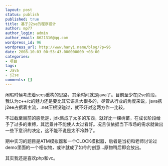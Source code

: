 ```yaml
---
layout: post
status: publish
published: true
title: 基于J2se的程序设计
author: mp77
author_login: admin
author_email: 8621316@qq.com
wordpress_id: 96
wordpress_url: http://www.hanyi.name/blog/?p=96
date: 2008-10-03 00:53:43.000000000 +08:00
categories:
- 项目
tags:
- Java
- j2se
comments: []
---
```

闲暇时候考虑着sccs重构的思路，其余时间就是java了。目前至少在j2se阶段，我认为c++/c的魅力还是要比其它语言大很多的，尽管从行业的角度来说，java携j2ee占据着主流，.net压根没碰过，就不好对这两方作一比较。

不过截至目前的感觉是，jdk集成了太多的东西，就好比一棵树苗，在成长阶段给予了过多的束缚，其远景并不能使人太过看好。况且仅依据当下市场的需求就做出一些下意识的决定，这不能不说是太不冷静了。

期中实习的题目是ATM模拟器和一个CLOCK模拟器，后者是当初和老师讨论过demo里面的一个相似物，或许就成了如今的创意...原物稍后即会放出。

其实我还是喜欢php和vc。
